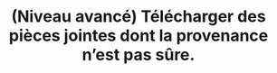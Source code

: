 ---
categories: category-kW-FytF1BDPDcjYzpVQvr
definitions:
- Sandbox
goodPractices:
- Disposer d’une solution de sécurité (antivirus) intégrant un système de Sandbox,
  qui permet de procéder à une analyse avant l’ouverture de la pièce jointe.
risks:
- Télécharger un fichier susceptible d’être malveillant sur un de ses appareils
- permettant d’être l’hôte d’attaques plus virulentes (ransomware
- extorsion).
title: (Niveau avancé) Télécharger des pièces jointes dont la provenance n’est pas
  sûre.
uuid: vulnerability-Vsuexaw0Xo3P5iH0rJejw
visibleInCms: true
---